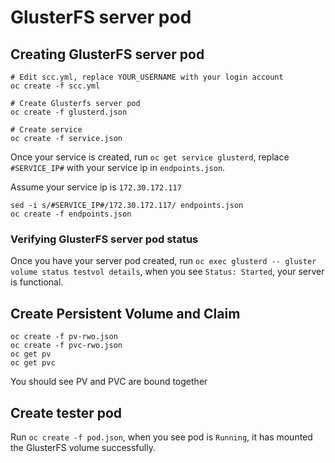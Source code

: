 # GlusterFS server pod

## Creating GlusterFS server pod

```
# Edit scc.yml, replace YOUR_USERNAME with your login account
oc create -f scc.yml

# Create Glusterfs server pod
oc create -f glusterd.json

# Create service
oc create -f service.json
```

Once your service is created, run `oc get service glusterd`, replace `#SERVICE_IP#` with your service ip in `endpoints.json`.

Assume your service ip is `172.30.172.117`

```
sed -i s/#SERVICE_IP#/172.30.172.117/ endpoints.json
oc create -f endpoints.json
```

### Verifying GlusterFS server pod status

Once you have your server pod created, run `oc exec glusterd -- gluster volume status testvol details`, when you see `Status: Started`, your server is functional.

## Create Persistent Volume and Claim

```
oc create -f pv-rwo.json
oc create -f pvc-rwo.json
oc get pv
oc get pvc
```

You should see PV and PVC are bound together

## Create tester pod

Run `oc create -f pod.json`, when you see pod is `Running`, it has mounted the GlusterFS volume successfully.
